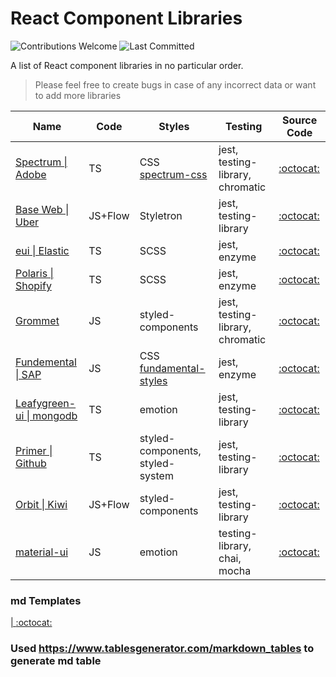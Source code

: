 # React Component Libraries

![Contributions Welcome](https://img.shields.io/badge/Contributions-welcome-blue.svg)
![Last Committed](https://img.shields.io/github/last-commit/anooprav7/react-component-libraries)

A list of React component libraries in no particular order.

> Please feel free to create bugs in case of any incorrect data or want to add more libraries

| Name                                                             | Code    | Styles                                                               | Testing                           | Source Code                                           |
|------------------------------------------------------------------|---------|----------------------------------------------------------------------|-----------------------------------|-------------------------------------------------------|
| [Spectrum \| Adobe](https://spectrum.adobe.com)                  | TS      | CSS [ spectrum-css ](https://github.com/adobe/spectrum-css)          | jest, testing-library,  chromatic | [:octocat:](https://github.com/adobe/react-spectrum)  |
| [Base Web \| Uber](https://baseweb.design/)                      | JS+Flow | Styletron                                                            | jest, testing-library             | [:octocat:](https://github.com/uber/baseweb)          |
| [eui \| Elastic](https://elastic.github.io/eui/#/)               | TS      | SCSS                                                                 | jest, enzyme                      | [:octocat:](https://github.com/elastic/eui)           |
| [Polaris \| Shopify](https://polaris.shopify.com/)               | TS      | SCSS                                                                 | jest, enzyme                      | [:octocat:](https://github.com/Shopify/polaris-react) |
| [Grommet ](https://v2.grommet.io/)                               | JS      | styled-components                                                    | jest, testing-library, chromatic  | [:octocat:](https://github.com/grommet/grommet)       |
| [ Fundemental \| SAP ](https://sap.github.io/fundamental-react/) | JS      | CSS [fundamental-styles ](https://github.com/SAP/fundamental-styles) | jest, enzyme                      | [:octocat:](https://github.com/SAP/fundamental-react) |
| [ Leafygreen-ui \| mongodb ](https://www.mongodb.design/)        | TS      | emotion                                                              | jest, testing-library             | [:octocat:](https://github.com/mongodb/leafygreen-ui) |
| [ Primer \| Github ](https://primer.style/components/)           | TS      | styled-components,  styled-system                                    | jest, testing-library             | [:octocat:](https://github.com/primer/components)     |
| [ Orbit \| Kiwi ](https://orbit.kiwi/)                           | JS+Flow | styled-components                                                    | jest, testing-library             | [:octocat:](https://github.com/kiwicom/orbit)         |
| [ material-ui ](https://material-ui.com/)                        | JS      | emotion                                                              | testing-library, chai, mocha      | [:octocat:](https://github.com/mui-org/material-ui)   |

### md Templates
[ \| ]()
[:octocat:]()

### Used https://www.tablesgenerator.com/markdown_tables to generate md table









